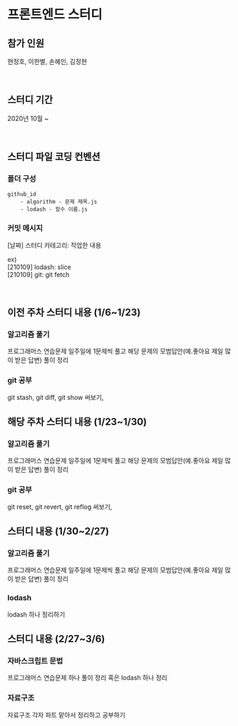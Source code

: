 # 프론트엔드 스터디

## 참가 인원

현정호, 이한별, 손혜인, 김정현

<br />

## 스터디 기간

2020년 10월 ~

<br />

## 스터디 파일 코딩 컨벤션

### 폴더 구성

    github_id
        - algorithm - 문제 제목.js
        - lodash - 함수 이름.js

### 커밋 메시지

[날짜] 스터디 카테고리: 작업한 내용

ex)  
[210109] lodash: slice  
[210109] git: git fetch

<br />

## 이전 주차 스터디 내용 (1/6~1/23)

### 알고리즘 풀기

프로그래머스 연습문제 일주일에 1문제씩 풀고 해당 문제의 모범답안(예.좋아요 제일 많이 받은 답변) 풀이 정리

### git 공부

git stash, git diff, git show 써보기,

## 해당 주차 스터디 내용 (1/23~1/30)

### 알고리즘 풀기

프로그래머스 연습문제 일주일에 1문제씩 풀고 해당 문제의 모범답안(예.좋아요 제일 많이 받은 답변) 풀이 정리

### git 공부

git reset, git revert, git reflog 써보기,

## 스터디 내용 (1/30~2/27)

### 알고리즘 풀기

프로그래머스 연습문제 일주일에 1문제씩 풀고 해당 문제의 모범답안(예.좋아요 제일 많이 받은 답변) 풀이 정리

### lodash

lodash 하나 정리하기

## 스터디 내용 (2/27~3/6)

### 자바스크립트 문법

프로그래머스 연습문제 하나 풀이 정리 혹은 lodash 하나 정리

### 자료구조

자료구조 각자 파트 맡아서 정리하고 공부하기
